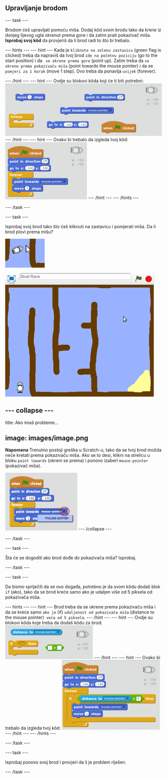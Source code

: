 ## Upravljanje brodom

\--- task \---

Brodom ćeš upravljati pomoću miša. Dodaj kôd svom brodu tako da krene iz donjeg lijevog ugla okrenut prema gore i da zatim prati pokazivač miša. **Isprobaj svoj kôd** da provjeriš da li brod radi to što bi trebalo.

\--- hints \--- \--- hint \--- Kada je `kliknuto na zelenu zastavicu` (green flag is clicked) treba da napraviš da tvoj brod `ide na početnu poziciju` (go to the start position) i da ` se okrene prema gore` (point up). Zatim treba da `se okrene prema pokazivaču miša` (point towards the mouse pointer) i da se `pomjeri za 1 korak` (move 1 step). Ovo treba da ponavlja `uvijek` (forever).

\--- /hint \--- \--- hint \--- Ovdje su blokovi kôda koji će ti biti potrebni: ![screenshot](images/boat-move-blocks.png) \--- /hint \--- \--- hint \--- Ovako bi trebalo da izgleda tvoj kôd: ![screenshot](images/boat-move-code.png) \--- /hint \--- \--- /hints \---

\--- /task \---

\--- task \---

Isprobaj svoj brod tako što ćeš kliknuti na zastavicu i pomjerati miša. Da li brod plovi prema mišu?

![screenshot](images/boat-mouse.png)

![screenshot](images/boat-pointer-test-anim.gif)

## \--- collapse \---

title: Ako imaš probleme...

## image: images/image.png

**Napomena** Trenutno postoji greška u Scratch-u, tako da se tvoj brod možda neće kretati prema pokazivaču miša. Ako se to desi, klikni na strelicu u bloku `point towards` (okreni se prema) i ponovo izaberi `mouse-pointer` (pokazivač miša).

![screenshot](images/boat-bug.png) \--- /collapse \---

\--- /task \---

\--- task \---

Šta će se dogoditi ako brod dođe do pokazivača miša? Isprobaj.

\--- /task \---

\--- task \---

Da bismo spriječili da se ovo događa, potrebno je da svom kôdu dodaš blok `if` (ako), tako da se brod kreće samo ako je udaljen više od 5 piksela od pokazivača miša.

\--- hints \--- \--- hint \--- Brod treba da se okrene prema pokazivaču miša i da se kreće samo `ako je` (if) `udaljenost od pokazivača miša` (distance to the mouse pointer)` veća od 5 piksela`. \--- /hint \--- \--- hint \--- Ovdje su blokovi kôda koje treba da dodaš kôdu za brod: ![screenshot](images/boat-pointer-blocks.png) \--- /hint \--- \--- hint \--- Ovako bi trebalo da izgleda tvoj kôd: ![screenshot](images/boat-pointer-code.png) \--- /hint \--- \--- /hints \---

\--- /task \---

\--- task \---

Isprobaj ponovo svoj brod i provjeri da li je problem riješen.

\--- /task \---